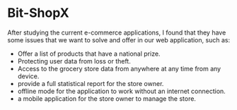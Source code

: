# Bit-ShopX

After studying the current e-commerce applications, I found that they have some issues that we want to solve and offer in our web application, such as:
- Offer a list of products that have a national prize.
- Protecting user data from loss or theft.
- Access to the grocery store data from anywhere at any time from any device.
- provide a full statistical report for the store owner.
- offline mode for the application to work without an internet connection.
- a mobile application for the store owner to manage the store.